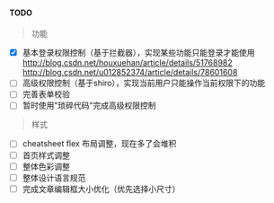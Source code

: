 #### TODO

> 功能
- [x] 基本登录权限控制（基于拦截器），实现某些功能只能登录才能使用
http://blog.csdn.net/houxuehan/article/details/51768982
http://blog.csdn.net/u012852374/article/details/78601608
- [ ] 高级权限控制（基于shiro），实现当前用户只能操作当前权限下的功能
- [ ] 完善表单校验
- [ ] 暂时使用"琐碎代码"完成高级权限控制

> 样式
- [ ] cheatsheet flex 布局调整，现在多了会堆积
- [ ] 首页样式调整
- [ ] 整体色彩调整
- [ ] 整体设计语言规范
- [ ] 完成文章编辑框大小优化（优先选择小尺寸）